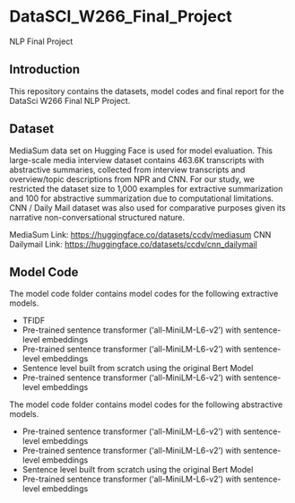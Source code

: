# DataSCI_W266_Final_Project
NLP Final Project

## Introduction
This repository contains the datasets, model codes and final report for the DataSci W266 Final NLP Project.

## Dataset
MediaSum data set on Hugging Face is used for model evaluation. This large-scale media interview dataset contains 463.6K transcripts with abstractive summaries, collected from interview transcripts and overview/topic descriptions from NPR and CNN. For our study, we restricted the dataset size to 1,000 examples for extractive summarization and 100 for abstractive summarization due to computational limitations. CNN / Daily Mail dataset was also used for comparative purposes given its narrative non-conversational structured nature.

MediaSum Link: https://huggingface.co/datasets/ccdv/mediasum
CNN Dailymail Link: https://huggingface.co/datasets/ccdv/cnn_dailymail

## Model Code
The model code folder contains model codes for the following extractive models.
- TFIDF	            
- Pre-trained sentence transformer (‘all-MiniLM-L6-v2’) with sentence-level embeddings 
- Pre-trained sentence transformer (‘all-MiniLM-L6-v2’) with sentence-level embeddings 
- Sentence level built from scratch using the original Bert Model 
- Pre-trained sentence transformer (‘all-MiniLM-L6-v2’) with sentence-level embeddings 

The model code folder contains model codes for the following abstractive models.       
- Pre-trained sentence transformer (‘all-MiniLM-L6-v2’) with sentence-level embeddings 
- Pre-trained sentence transformer (‘all-MiniLM-L6-v2’) with sentence-level embeddings 
- Sentence level built from scratch using the original Bert Model 
- Pre-trained sentence transformer (‘all-MiniLM-L6-v2’) with sentence-level embeddings 



